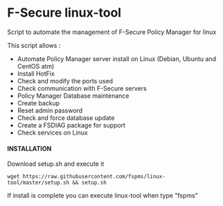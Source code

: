 # F-Secure linux-tool
 Script to automate the management of F-Secure Policy Manager for linux


This script allows :

 - Automate Policy Manager server install on Linux (Debian, Ubuntu and CentOS atm)
 - Install HotFix
 - Check and modify the ports used
 - Check communication with F-Secure servers
 - Policy Manager Database maintenance
 - Create backup
 - Reset admin password
 - Check and force database update
 - Create a FSDIAG package for support
 - Check services on Linux
 

#### INSTALLATION

Download setup.sh and execute it

```
wget https://raw.githubusercontent.com/fspms/linux-tool/master/setup.sh && setup.sh
```

If install is complete you can execute linux-tool when type "fspms"

